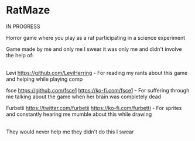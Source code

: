 # RatMaze
IN PROGRESS

Horror game where you play as a rat participating in a science experiment


Game made by me and only me I swear it was only me and didn't involve the help of:

\
Levi https://github.com/LeviHerring - For reading my rants about this game and helping while playing comp

fsce https://github.com/fsce1 https://ko-fi.com/fsce1 - For suffering through me talking about the game when her brain was completely dead

Furbetii https://twitter.com/furbetii https://ko-fi.com/furbetti - For sprites and constantly hearing me mumble about this while drawing

\
They would never help me they didn't do this I swear
